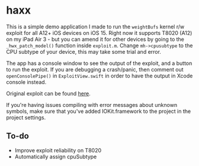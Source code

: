 # haxx

This is a simple demo application I made to run the `weightBufs` kernel r/w exploit for all A12+ iOS devices on iOS 15.
Right now it supports T8020 (A12) on my iPad Air 3 - but you can amend it for other devices by going to the `_hwx_patch_model()` function inside `exploit.m`.
Change `mh->cpusubtype` to the CPU subtype of your device, this may take some trial and error.

The app has a console window to see the output of the exploit, and a button to run the exploit.
If you are debugging a crash/panic, then comment out `openConsolePipe()` in `ExploitView.swift` in order to have the output in Xcode console instead.

Original exploit can be found [here](https://github.com/0x36/weightBufs).

If you're having issues compiling with error messages about unknown symbols, make sure that you've added IOKit.framework to the project in the project settings.

## To-do
* Improve exploit reliability on T8020
* Automatically assign cpuSubtype
